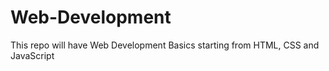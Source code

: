 # Web-Development
This repo will have Web Development Basics starting from HTML, CSS and JavaScript
